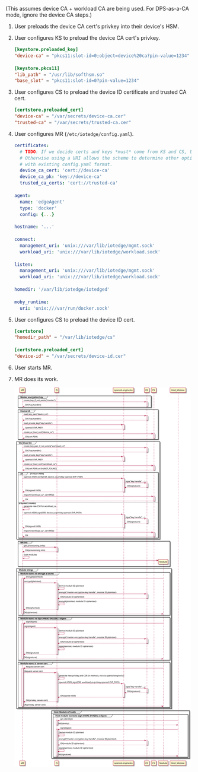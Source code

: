 (This assumes device CA + workload CA are being used. For DPS-as-a-CA mode, ignore the device CA steps.)

1. User preloads the device CA cert's privkey into their device's HSM.

1. User configures KS to preload the device CA cert's privkey.

    ```toml
    [keystore.preloaded_key]
    "device-ca" = "pkcs11:slot-id=0;object=device%20ca?pin-value=1234"

    [keystore.pkcs11]
    "lib_path" = "/usr/lib/softhsm.so"
    "base_slot" = "pkcs11:slot-id=0?pin-value=1234"

    ```

1. User configures CS to preload the device ID certificate and trusted CA cert.

    ```toml
    [certstore.preloaded_cert]
    "device-ca" = "/var/secrets/device-ca.cer"
    "trusted-ca" = "/var/secrets/trusted-ca.cer"
    ```


1. User configures MR (`/etc/iotedge/config.yaml`).

    ```yaml
    certificates:
      # TODO: If we decide certs and keys *must* come from KS and CS, then the URI is redundant and it could directly be the respective IDs.
      # Otherwise using a URI allows the scheme to determine other options for the source, like file:// for files, which is required for backward compatibility
      # with existing config.yaml format.
      device_ca_cert: 'cert://device-ca'
      device_ca_pk: 'key://device-ca'
      trusted_ca_certs: 'cert://trusted-ca'

    agent:
      name: 'edgeAgent'
      type: 'docker'
      config: {...}

    hostname: '...'

    connect:
      management_uri: 'unix:///var/lib/iotedge/mgmt.sock'
      workload_uri: 'unix:///var/lib/iotedge/workload.sock'

    listen:
      management_uri: 'unix:///var/lib/iotedge/mgmt.sock'
      workload_uri: 'unix:///var/lib/iotedge/workload.sock'

    homedir: '/var/lib/iotedge/iotedged'

    moby_runtime:
      uri: 'unix:///var/run/docker.sock'
    ```

1. User configures CS to preload the device ID cert.

    ```toml
    [certstore]
    "homedir_path" = "/var/lib/iotedge/cs"

    [certstore.preloaded_cert]
    "device-id" = "/var/secrets/device-id.cer"
    ```

1. User starts MR.

1. MR does its work.

    ![MR operation](img/operation-mr-deviceca.svg)
